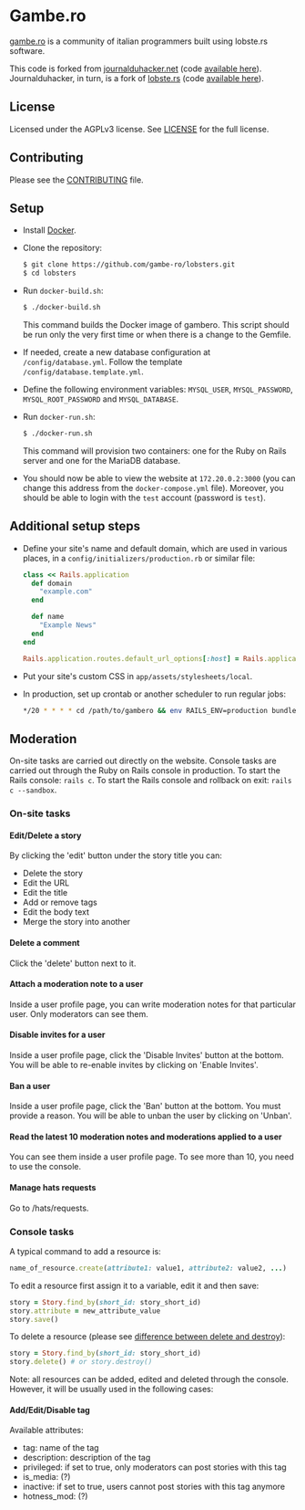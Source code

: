 # Gambe.ro

[gambe.ro](https://www.gambe.ro) is a community of italian programmers built using lobste.rs software.

This code is forked from [journalduhacker.net](https://www.journalduhacker.net) (code [available here](https://gitlab.com/journalduhacker/journalduhacker)). Journalduhacker, in turn, is a fork of [lobste.rs](https://www.lobste.rs) (code [available here](https://github.com/lobsters/lobsters)).

## License

Licensed under the AGPLv3 license. See [LICENSE](https://github.com/gambe-ro/lobsters/blob/develop/LICENSE) for the full license.

## Contributing

Please see the [CONTRIBUTING](https://github.com/gambe-ro/lobsters/blob/develop/CONTRIBUTING.md)
file.

## Setup

* Install [Docker](https://docs.docker.com/get-started/).

* Clone the repository:
  ```bash
  $ git clone https://github.com/gambe-ro/lobsters.git
  $ cd lobsters
  ```

* Run `docker-build.sh`:
  ```bash
  $ ./docker-build.sh
  ```
  This command builds the Docker image of gambero. This script should be run only the very first time or when there is a change to the Gemfile.

* If needed, create a new database configuration at `/config/database.yml`. Follow the template `/config/database.template.yml`.

* Define the following environment variables: `MYSQL_USER`, `MYSQL_PASSWORD`, `MYSQL_ROOT_PASSWORD` and `MYSQL_DATABASE`. 

* Run `docker-run.sh`:
  ```bash
  $ ./docker-run.sh
  ```
  This command will provision two containers: one for the Ruby on Rails server and one for the MariaDB database.

* You should now be able to view the website at `172.20.0.2:3000` (you can change this address from the `docker-compose.yml` file). Moreover, you should be able to login with the `test` account (password is `test`).

## Additional setup steps

* Define your site's name and default domain, which are used in various places, in a `config/initializers/production.rb` or similar file:
  ```ruby
  class << Rails.application
    def domain
      "example.com"
    end
  
    def name
      "Example News"
    end
  end
  
  Rails.application.routes.default_url_options[:host] = Rails.application.domain
  ```

* Put your site's custom CSS in `app/assets/stylesheets/local`.

* In production, set up crontab or another scheduler to run regular jobs:
  ```bash
  */20 * * * * cd /path/to/gambero && env RAILS_ENV=production bundle exec rake ts:index > /dev/null
  ```
## Moderation

On-site tasks are carried out directly on the website. Console tasks are carried out through the Ruby on Rails console in production.
To start the Rails console: `rails c`. To start the Rails console and rollback on exit: `rails c --sandbox`.

### On-site tasks

#### Edit/Delete a story

By clicking the 'edit' button under the story title you can:
* Delete the story
* Edit the URL
* Edit the title
* Add or remove tags
* Edit the body text
* Merge the story into another

#### Delete a comment

Click the 'delete' button next to it.

#### Attach a moderation note to a user

Inside a user profile page, you can write moderation notes for that particular user. Only moderators can see them.

#### Disable invites for a user

Inside a user profile page, click the 'Disable Invites' button at the bottom.
You will be able to re-enable invites by clicking on 'Enable Invites'.

#### Ban a user

Inside a user profile page, click the 'Ban' button at the bottom. You must provide a reason.
You will be able to unban the user by clicking on 'Unban'.

#### Read the latest 10 moderation notes and moderations applied to a user

You can see them inside a user profile page. To see more than 10, you need to use the console.

#### Manage hats requests

Go to /hats/requests.

### Console tasks

A typical command to add a resource is:
```ruby
name_of_resource.create(attribute1: value1, attribute2: value2, ...)
```

To edit a resource first assign it to a variable, edit it and then save:
```ruby
story = Story.find_by(short_id: story_short_id)
story.attribute = new_attribute_value
story.save()
```

To delete a resource (please see [difference between delete and destroy](https://stackoverflow.com/a/22757533/)):
```ruby
story = Story.find_by(short_id: story_short_id)
story.delete() # or story.destroy()
```

Note: all resources can be added, edited and deleted through the console. However, it will be usually used in the following cases:

#### Add/Edit/Disable tag

Available attributes:
* tag: name of the tag
* description: description of the tag
* privileged: if set to true, only moderators can post stories with this tag
* is_media: (?)
* inactive: if set to true, users cannot post stories with this tag anymore
* hotness_mod: (?)
